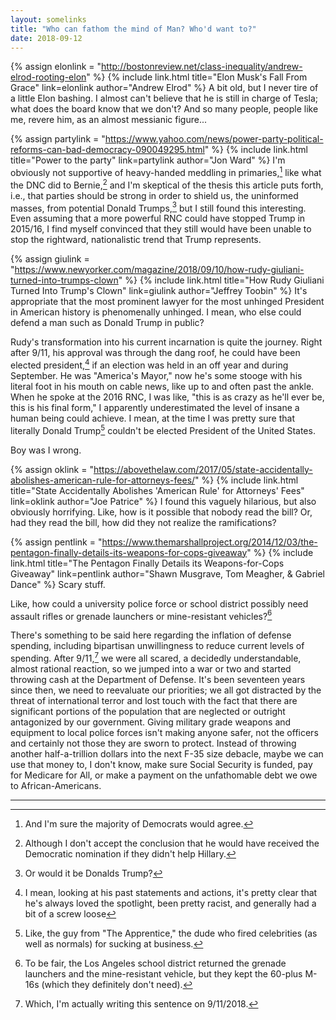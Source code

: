 ```yaml
---
layout: somelinks
title: "Who can fathom the mind of Man? Who'd want to?"
date: 2018-09-12
---
```


{% assign elonlink = "http://bostonreview.net/class-inequality/andrew-elrod-rooting-elon" %}
{% include link.html title="Elon Musk's Fall From Grace" link=elonlink author="Andrew Elrod" %}
A bit old, but I never tire of a little Elon bashing.
I almost can't believe that he is still in charge of Tesla; what does the board know that we don't?
And so many people, people like me, revere him, as an almost messianic figure...

{% assign partylink = "https://www.yahoo.com/news/power-party-political-reforms-can-bad-democracy-090049295.html" %}
{% include link.html title="Power to the party" link=partylink author="Jon Ward" %}
I'm obviously not supportive of heavy-handed meddling in primaries,[^1] like what the DNC did to Bernie,[^2] and I'm skeptical of the thesis this article puts forth, i.e., that parties should be strong in order to shield us, the uninformed masses, from potential Donald Trumps,[^3] but I still found this interesting.
Even assuming that a more powerful RNC could have stopped Trump in 2015/16, I find myself convinced that they still would have been unable to stop the rightward, nationalistic trend that Trump represents.

{% assign giulink = "https://www.newyorker.com/magazine/2018/09/10/how-rudy-giuliani-turned-into-trumps-clown" %}
{% include link.html title="How Rudy Giuliani Turned Into Trump's Clown" link=giulink author="Jeffrey Toobin" %}
It's appropriate that the most prominent lawyer for the most unhinged President in American history is phenomenally unhinged.
I mean, who else could defend a man such as Donald Trump in public?

Rudy's transformation into his current incarnation is quite the journey.
Right after 9/11, his approval was through the dang roof, he could have been elected president,[^6] if an election was held in an off year and during September.
He was "America's Mayor," now he's some stooge with his literal foot in his mouth on cable news, like up to and often past the ankle.
When he spoke at the 2016 RNC, I was like, "this is as crazy as he'll ever be, this is his final form," I apparently underestimated the level of insane a human being could achieve.
I mean, at the time I was pretty sure that literally Donald Trump[^4] couldn't be elected President of the United States.

Boy was I wrong.

{% assign oklink = "https://abovethelaw.com/2017/05/state-accidentally-abolishes-american-rule-for-attorneys-fees/" %}
{% include link.html title="State Accidentally Abolishes 'American Rule' for Attorneys' Fees" link=oklink author="Joe Patrice" %}
I found this vaguely hilarious, but also obviously horrifying.
Like, how is it possible that nobody read the bill?
Or, had they read the bill, how did they not realize the ramifications?

{% assign pentlink = "https://www.themarshallproject.org/2014/12/03/the-pentagon-finally-details-its-weapons-for-cops-giveaway" %}
{% include link.html title="The Pentagon Finally Details its Weapons-for-Cops Giveaway" link=pentlink author="Shawn Musgrave, Tom Meagher, & Gabriel Dance" %}
Scary stuff.

Like, how could a university police force or school district possibly need assault rifles or grenade launchers or mine-resistant vehicles?[^5]

There's something to be said here regarding the inflation of defense spending, including bipartisan unwillingness to reduce current levels of spending.
After 9/11,[^7] we were all scared, a decidedly understandable, almost rational reaction, so we jumped into a war or two and started throwing cash at the Department of Defense.
It's been seventeen years since then, we need to reevaluate our priorities; we all got distracted by the threat of international terror and lost touch with the fact that there are significant portions of the population that are neglected or outright antagonized by our government.
Giving military grade weapons and equipment to local police forces isn't making anyone safer, not the officers and certainly not those they are sworn to protect.
Instead of throwing another half-a-trillion dollars into the next F-35 size debacle, maybe we can use that money to, I don't know, make sure Social Security is funded, pay for Medicare for All, or make a payment on the unfathomable debt we owe to African-Americans.


<hr class="footsep">

[^1]: And I'm sure the majority of Democrats would agree.
[^2]: Although I don't accept the conclusion that he would have received the Democratic nomination if they didn't help Hillary.
[^3]: Or would it be Donalds Trump?
[^4]: Like, the guy from "The Apprentice," the dude who fired celebrities (as well as normals) for sucking at business.
[^5]: To be fair, the Los Angeles school district returned the grenade launchers and the mine-resistant vehicle, but they kept the 60-plus M-16s (which they definitely don't need).
[^6]: I mean, looking at his past statements and actions, it's pretty clear that he's always loved the spotlight, been pretty racist, and generally had a bit of a screw loose
[^7]: Which, I'm actually writing this sentence on 9/11/2018.